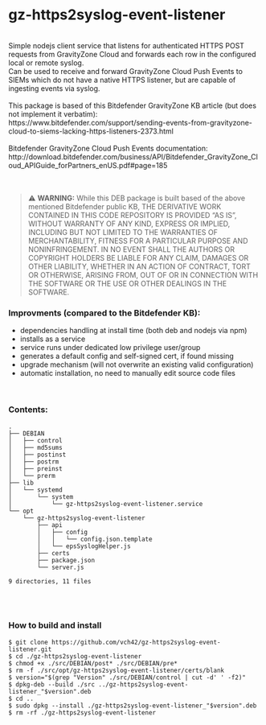 # gz-https2syslog-event-listener

<br />
Simple nodejs client service that listens for authenticated HTTPS POST requests from GravityZone Cloud and forwards each row in the configured local or remote syslog.<br />
Can be used to receive and forward GravityZone Cloud Push Events to SIEMs which do not have a native HTTPS listener, but are capable of ingesting events via syslog.<br />
<br />
This package is based of this Bitdefender GravityZone KB article (but does not implement it verbatim): <br />
https://www.bitdefender.com/support/sending-events-from-gravityzone-cloud-to-siems-lacking-https-listeners-2373.html <br />
<br />
Bitdefender GravityZone Cloud Push Events documentation: <br />
http://download.bitdefender.com/business/API/Bitdefender_GravityZone_Cloud_APIGuide_forPartners_enUS.pdf#page=185<br />
<br />
<br />

> :warning: **WARNING:** While this DEB package is built based of the above mentioned Bitdefender public KB, THE DERIVATIVE WORK CONTAINED IN THIS CODE REPOSITORY IS PROVIDED “AS IS”, WITHOUT WARRANTY OF ANY KIND, EXPRESS OR IMPLIED, INCLUDING BUT NOT LIMITED TO THE WARRANTIES OF MERCHANTABILITY, FITNESS FOR A PARTICULAR PURPOSE AND NONINFRINGEMENT. IN NO EVENT SHALL THE AUTHORS OR COPYRIGHT HOLDERS BE LIABLE FOR ANY CLAIM, DAMAGES OR OTHER LIABILITY, WHETHER IN AN ACTION OF CONTRACT, TORT OR OTHERWISE, ARISING FROM, OUT OF OR IN CONNECTION WITH THE SOFTWARE OR THE USE OR OTHER DEALINGS IN THE SOFTWARE.


### Improvments (compared to the Bitdefender KB):
* dependencies handling at install time (both deb and nodejs via npm)
* installs as a service
* service runs under dedicated low privilege user/group
* generates a default config and self-signed cert, if found missing
* upgrade mechanism (will not overwrite an existing valid configuration)
* automatic installation, no need to manually edit source code files

<br />

### Contents:
```
.
├── DEBIAN
│   ├── control
│   ├── md5sums
│   ├── postinst
│   ├── postrm
│   ├── preinst
│   └── prerm
├── lib
│   └── systemd
│       └── system
│           └── gz-https2syslog-event-listener.service
└── opt
    └── gz-https2syslog-event-listener
        ├── api
        │   ├── config
        │   │   └── config.json.template
        │   └── epsSyslogHelper.js
        ├── certs
        ├── package.json
        └── server.js

9 directories, 11 files
```
<br />
<br />

### How to build and install
```
$ git clone https://github.com/vch42/gz-https2syslog-event-listener.git
$ cd ./gz-https2syslog-event-listener
$ chmod +x ./src/DEBIAN/post* ./src/DEBIAN/pre*
$ rm -f ./src/opt/gz-https2syslog-event-listener/certs/blank
$ version="$(grep "Version" ./src/DEBIAN/control | cut -d' ' -f2)"
$ dpkg-deb --build ./src ../gz-https2syslog-event-listener_"$version".deb
$ cd ..
$ sudo dpkg --install ./gz-https2syslog-event-listener_"$version".deb
$ rm -rf ./gz-https2syslog-event-listener
```













